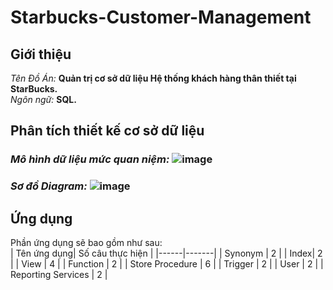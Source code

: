 # Starbucks-Customer-Management
## Giới thiệu
*Tên Đồ Án:* **Quản trị cơ sở dữ liệu Hệ thống khách hàng thân thiết tại StarBucks.**  
*Ngôn ngữ:* **SQL.**
## Phân tích thiết kế cơ sở dữ liệu
### *Mô hình dữ liệu mức quan niệm:*   ![image](https://user-images.githubusercontent.com/126310227/221373376-8e43296c-73ee-413f-a6d4-b70e69c219b3.png)  
### *Sơ đồ Diagram:*  ![image](https://user-images.githubusercontent.com/126310227/221373486-03a99e12-2e55-45a7-bf6e-ff084baee3ee.png)
## Ứng dụng
Phần ứng dụng sẽ bao gồm như sau:  
| Tên ứng dụng| Số câu thực hiện |
|------|-------|
| Synonym | 2 |
| Index| 2 |
| View | 4 | 
| Function | 2 | 
| Store Procedure | 6 | 
| Trigger | 2 | 
| User | 2 |
| Reporting Services | 2 |
